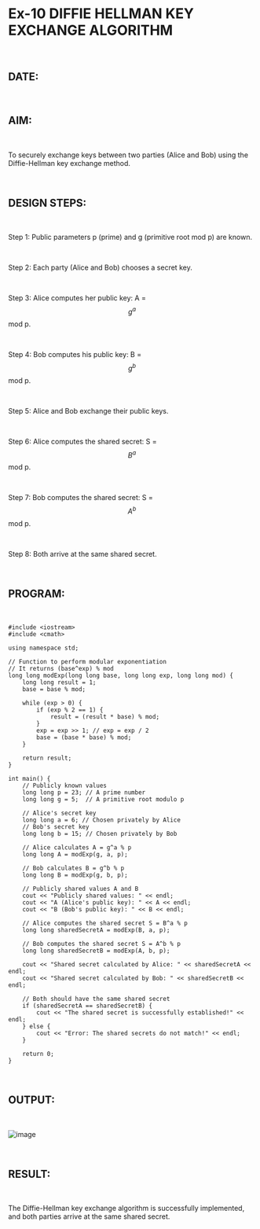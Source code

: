 # Ex-10 DIFFIE HELLMAN KEY EXCHANGE ALGORITHM 

<br>

## DATE:

<br>

## AIM:

<br>

To securely exchange keys between two parties (Alice and Bob) using the Diffie-Hellman key exchange method.

<br>

## DESIGN STEPS:

<br>

Step 1: Public parameters p (prime) and g (primitive root mod p) are known.

<br>

Step 2: Each party (Alice and Bob) chooses a secret key.

<br>

Step 3: Alice computes her public key: A = $$g^a$$ mod p.

<br>

Step 4: Bob computes his public key: B = $$g^b$$ mod p.

<br>

Step 5: Alice and Bob exchange their public keys.

<br>

Step 6: Alice computes the shared secret: S = $$B^a$$ mod p.

<br>

Step 7: Bob computes the shared secret: S = $$A^b$$ mod p.

<br>

Step 8: Both arrive at the same shared secret.

<br>

## PROGRAM:

<br>

```
#include <iostream>
#include <cmath>

using namespace std;

// Function to perform modular exponentiation
// It returns (base^exp) % mod
long long modExp(long long base, long long exp, long long mod) {
    long long result = 1;
    base = base % mod;
    
    while (exp > 0) {
        if (exp % 2 == 1) {
            result = (result * base) % mod;
        }
        exp = exp >> 1; // exp = exp / 2
        base = (base * base) % mod;
    }
    
    return result;
}

int main() {
    // Publicly known values
    long long p = 23; // A prime number
    long long g = 5;  // A primitive root modulo p

    // Alice's secret key
    long long a = 6; // Chosen privately by Alice
    // Bob's secret key
    long long b = 15; // Chosen privately by Bob

    // Alice calculates A = g^a % p
    long long A = modExp(g, a, p);

    // Bob calculates B = g^b % p
    long long B = modExp(g, b, p);

    // Publicly shared values A and B
    cout << "Publicly shared values: " << endl;
    cout << "A (Alice's public key): " << A << endl;
    cout << "B (Bob's public key): " << B << endl;

    // Alice computes the shared secret S = B^a % p
    long long sharedSecretA = modExp(B, a, p);

    // Bob computes the shared secret S = A^b % p
    long long sharedSecretB = modExp(A, b, p);

    cout << "Shared secret calculated by Alice: " << sharedSecretA << endl;
    cout << "Shared secret calculated by Bob: " << sharedSecretB << endl;

    // Both should have the same shared secret
    if (sharedSecretA == sharedSecretB) {
        cout << "The shared secret is successfully established!" << endl;
    } else {
        cout << "Error: The shared secrets do not match!" << endl;
    }

    return 0;
}
```

<br>

## OUTPUT:

<br>

![image](https://github.com/user-attachments/assets/3078b326-b365-45e6-b00b-16a9bca0f349)

<br>

## RESULT:


<br>

The Diffie-Hellman key exchange algorithm is successfully implemented, and both parties arrive at the same shared secret.
